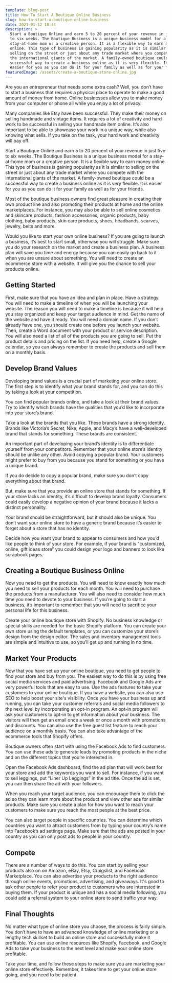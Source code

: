 ```yaml
---
template: blog-post
title: How To Start A Boutique Online Business
slug: how-to-start-a-boutique-online-business
date: 2021-01-12 18:44
description: >
  Start a Boutique Online and earn 5 to 20 percent of your revenue in just five
  to six weeks. The Boutique Business is a unique business model for a
  stay-at-home mom or a creative person. It is a flexible way to earn money
  online. This type of business is gaining popularity as it is similar to
  selling on the street or just about any trade market where you compete with
  the international giants of the market. A family-owned boutique could be a
  successful way to create a business online as it is very flexible. It is
  easier for you as you can do it for your family as well as for your friends.
featuredImage: /assets/create-a-boutique-store-online.jpg
---
```

<!--StartFragment-->

Are you an entrepreneur that needs some extra cash? Well, you don’t have to start a business that requires a physical place to operate to make a good amount of money from home. Online businesses allow you to make money from your computer or phone all while you enjoy a lot of privacy.

<!--EndFragment-->

<!--StartFragment-->

Many companies like Etsy have been successful. They make their money on selling handmade and vintage items. It requires a lot of creativity and hard work to be successful in selling your handmade item online. It’s also important to be able to showcase your work in a unique way, while also knowing what sells. If you take on the task, your hard work and creativity will pay off.

<!--EndFragment-->

<!--StartFragment-->

Start a Boutique Online and earn 5 to 20 percent of your revenue in just five to six weeks. The Boutique Business is a unique business model for a stay-at-home mom or a creative person. It is a flexible way to earn money online. This type of business is gaining popularity as it is similar to selling on the street or just about any trade market where you compete with the international giants of the market. A family-owned boutique could be a successful way to create a business online as it is very flexible. It is easier for you as you can do it for your family as well as for your friends.

<!--EndFragment-->

<!--StartFragment-->

Most of the boutique business owners find great pleasure in creating their own product line and also promoting their products at home and the online marketplaces. For instance, you may also be able to sell online cosmetics and skincare products, fashion accessories, organic products, baby clothing, baby products, skin care products, shoes, headbands, scarves, jewelry, belts and more.

<!--EndFragment-->

<!--StartFragment-->

Would you like to start your own online business? If you are going to launch a business, it’s best to start small, otherwise you will struggle. Make sure you do your research on the market and create a business plan. A business plan will save you time and energy because you can easily go back to it when you are unsure about something. You will need to create an ecommerce store with a website. It will give you the chance to sell your products online.

<!--EndFragment-->

<!--StartFragment-->

## Getting Started

<!--EndFragment-->

<!--StartFragment-->

First, make sure that you have an idea and plan in place. Have a strategy. You will need to make a timeline of when you will be launching your website. The reason you will need to make a timeline is because it will help you stay organized and keep your target audience in mind. Get the name of the website and have it ready. You will need a domain name. If you don’t already have one, you should create one before you launch your website. Then, create a Word document with your product or service description. You will also need a list of all of the products you are going to sell. Put the product details and pricing on the list. If you need help, create a Google calendar, so you can always remember to create the products and sell them on a monthly basis.

<!--EndFragment-->

<!--StartFragment-->

## Develop Brand Values

<!--EndFragment-->

<!--StartFragment-->

Developing brand values is a crucial part of marketing your online store. The first step is to identify what your brand stands for, and you can do this by taking a look at your competition.

<!--EndFragment-->

<!--StartFragment-->

You can find popular brands online, and take a look at their brand values. Try to identify which brands have the qualities that you’d like to incorporate into your store’s brand.

<!--EndFragment-->

<!--StartFragment-->

Take a look at the brands that you like. These brands have a strong identity. Brands like Victoria’s Secret, Nike, Apple, and Macy’s have a well-developed brand that stands for something. These brands are consistent.

<!--EndFragment-->

<!--StartFragment-->

An important part of developing your brand’s identity is to differentiate yourself from your competitors. Remember that your online store’s identity should be unlike any other. Avoid copying a popular brand. Your customers might prefer to buy from you because you stand for something or you have a unique brand.

<!--EndFragment-->

<!--StartFragment-->

If you do decide to copy a popular brand, make sure you don’t copy everything about that brand.

<!--EndFragment-->

<!--StartFragment-->

But, make sure that you provide an online store that stands for something. If your store lacks an identity, it’s difficult to develop brand loyalty. Consumers could easily develop a negative opinion of your brand because it lacks a distinct personality.

<!--EndFragment-->

<!--StartFragment-->

Your brand should be straightforward, but it should also be unique. You don’t want your online store to have a generic brand because it’s easier to forget about a store that has no identity.

<!--EndFragment-->

<!--StartFragment-->

Decide how you want your brand to appear to consumers and how you’d like people to think of your store. For example, if your brand is "customized, online, gift ideas store” you could design your logo and banners to look like scrapbook pages. 

<!--EndFragment-->

<!--StartFragment-->

## Creating a Boutique Business Online

<!--EndFragment-->

<!--StartFragment-->

Now you need to get the products. You will need to know exactly how much you need to sell your products for each month. You will need to purchase the products from a manufacturer. You will also need to consider how much time you need to devote to your business. If you’re going to start a business, it’s important to remember that you will need to sacrifice your personal life for this business.

<!--EndFragment-->

<!--StartFragment-->

Create your online boutique store with Shopify. No business knowledge or special skills are needed for the basic Shopify platform. You can create your own store using the default templates, or you can customize your store’s design from the design editor. The sales and inventory management tools are simple and intuitive to use, so you’ll get up and running in no time.

<!--EndFragment-->

<!--StartFragment-->

## Market Your Products

<!--EndFragment-->

<!--StartFragment-->

Now that you have set up your online boutique, you need to get people to find your store and buy from you. The easiest way to do this is by using free social media services and paid advertising. Facebook and Google Ads are very powerful tools that are easy to use. Use the ads features to take your customers to your online boutique. If you have a website, you can also use SEO to help boost your site's visibility. Once you have your business up and running, you can take your customer referrals and social media followers to the next level by incorporating an opt-in program. An opt-in program will ask your customers to opt-in to get information about your business. The visitors will then get an email once a week or once a month with promotions and discounts. You can also use the free guest list feature to reach your audience on a monthly basis.  You can also take advantage of the ecommerce tools that Shopify offers.

<!--EndFragment-->

<!--StartFragment-->

Boutique owners often start with using the Facebook Ads to find customers. You can use these ads to generate leads by promoting products in the niche and on the different topics that you’re interested in.

<!--EndFragment-->

<!--StartFragment-->

Open the Facebook Ads dashboard, find the ad plan that will work best for your store and add the keywords you want to sell. For instance, if you want to sell leggings, put “Liner Up Leggings” in the ad title. Once the ad is set, you can then share the ad with your followers.

<!--EndFragment-->

<!--StartFragment-->

When you reach your target audience, you can encourage them to click the ad so they can learn more about the product and view other ads for similar products. Make sure you create a plan for how you want to reach your customers to make sure you reach the most people at the best price.

<!--EndFragment-->

<!--StartFragment-->

You can also target people in specific countries. You can determine which countries you want to attract customers from by typing your country’s name into Facebook’s ad settings page. Make sure that the ads are posted in your country as you can only post ads to people in your country.

<!--EndFragment-->

<!--StartFragment-->

## Compete

<!--EndFragment-->

<!--StartFragment-->

There are a number of ways to do this. You can start by selling your products also on on Amazon, eBay, Etsy, Craigslist, and Facebook Marketplace. You can also advertise your products to the right audience through online events, promotions, advertising, and giveaways. It's good to ask other people to refer your product to customers who are interested in buying them. If your product is unique and has a social media following, you could add a referral system to your online store to send traffic your way.

<!--EndFragment-->

<!--StartFragment-->

## Final Thoughts

<!--EndFragment-->

<!--StartFragment-->

No matter what type of online store you choose, the process is fairly simple. You don’t have to have an advanced knowledge of online marketing or a lengthy tech skillset to build an online store and successfully make it profitable. You can use online resources like Shopify, Facebook, and Google Ads to take your business to the next level and make your online store profitable.

<!--EndFragment-->

<!--StartFragment-->

Take your time, and follow these steps to make sure you are marketing your online store effectively. Remember, it takes time to get your online store going, and you need to be patient.

<!--EndFragment-->